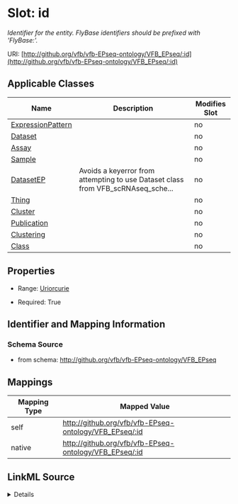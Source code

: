 

# Slot: id


_Identifier for the entity. FlyBase identifiers should be prefixed with 'FlyBase:'._





URI: [http://github.org/vfb/vfb-EPseq-ontology/VFB_EPseq/:id](http://github.org/vfb/vfb-EPseq-ontology/VFB_EPseq/:id)



<!-- no inheritance hierarchy -->





## Applicable Classes

| Name | Description | Modifies Slot |
| --- | --- | --- |
| [ExpressionPattern](ExpressionPattern.md) |  |  no  |
| [Dataset](Dataset.md) |  |  no  |
| [Assay](Assay.md) |  |  no  |
| [Sample](Sample.md) |  |  no  |
| [DatasetEP](DatasetEP.md) | Avoids a keyerror from attempting to use Dataset class from VFB_scRNAseq_sche... |  no  |
| [Thing](Thing.md) |  |  no  |
| [Cluster](Cluster.md) |  |  no  |
| [Publication](Publication.md) |  |  no  |
| [Clustering](Clustering.md) |  |  no  |
| [Class](Class.md) |  |  no  |







## Properties

* Range: [Uriorcurie](Uriorcurie.md)

* Required: True





## Identifier and Mapping Information







### Schema Source


* from schema: http://github.org/vfb/vfb-EPseq-ontology/VFB_EPseq




## Mappings

| Mapping Type | Mapped Value |
| ---  | ---  |
| self | http://github.org/vfb/vfb-EPseq-ontology/VFB_EPseq/:id |
| native | http://github.org/vfb/vfb-EPseq-ontology/VFB_EPseq/:id |




## LinkML Source

<details>
```yaml
name: id
description: Identifier for the entity. FlyBase identifiers should be prefixed with
  'FlyBase:'.
from_schema: http://github.org/vfb/vfb-EPseq-ontology/VFB_EPseq
rank: 1000
identifier: true
alias: id
domain_of:
- Thing
range: uriorcurie
required: true

```
</details>